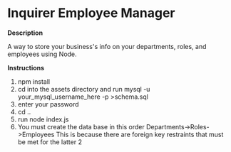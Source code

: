 # Inquirer Employee Manager

**Description**

A way to store your business's info on your departments, roles, and employees using Node.

**Instructions**

1) npm install
2) cd into the assets directory and run mysql -u your_mysql_username_here -p >schema.sql
3) enter your password
4) cd ..
5) run node index.js
6) You must create the data base in this order Departments->Roles->Employees
   This is because there are foreign key restraints that must be met for the latter 2